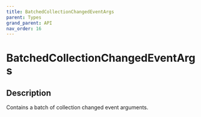 ```yaml
---
title: BatchedCollectionChangedEventArgs
parent: Types
grand_parent: API
nav_order: 16
---
```


# BatchedCollectionChangedEventArgs

## Description

Contains a batch of collection changed event arguments.
